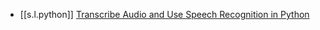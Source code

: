 

- [[s.l.python]] [Transcribe Audio and Use Speech Recognition in Python][1]

[1]: https://youtu.be/L0N2Ve9vhPk
